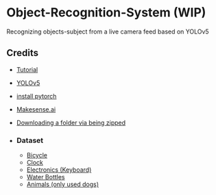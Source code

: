 # Object-Recognition-System (WIP)
Recognizing objects-subject from a live camera feed based on YOLOv5

## Credits
- [Tutorial](https://www.youtube.com/watch?v=GRtgLlwxpc4)
- [YOLOv5](https://github.com/ultralytics/yolov5)
- [install pytorch](https://gist.github.com/vandbt/62e137881a9e2014d4ded452d3e8e8dd)
- [Makesense.ai](https://www.makesense.ai)
- [Downloading a folder via being zipped](https://philipkiely.com/code/colab_download)

- ### Dataset
  - [Bicycle](https://www.kaggle.com/datasets/dataclusterlabs/bicycle-image-dataset-vehicle-dataset/)
  - [Clock](https://www.kaggle.com/datasets/shivajbd/analog-clocks/data)
  - [Electronics (Keyboard)](https://www.kaggle.com/datasets/dataclusterlabs/electronics-mouse-keyboard-image-dataset)
  - [Water Bottles](https://www.kaggle.com/datasets/dataclusterlabs/electronics-mouse-keyboard-image-dataset)
  - [Animals (only used dogs)](https://www.kaggle.com/datasets/andrewmvd/animal-faces)
